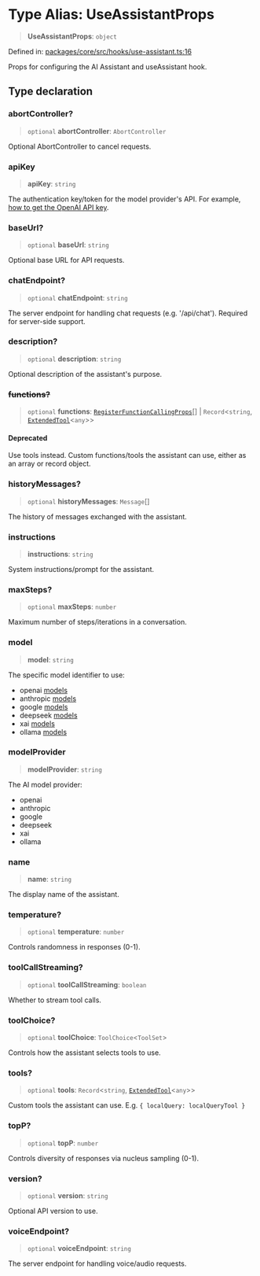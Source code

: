 # Type Alias: UseAssistantProps

> **UseAssistantProps**: `object`

Defined in: [packages/core/src/hooks/use-assistant.ts:16](https://github.com/GeoDaCenter/openassistant/blob/a9f2271d1019f6c25c10dd4b3bdb64fcf16999b2/packages/core/src/hooks/use-assistant.ts#L16)

Props for configuring the AI Assistant and useAssistant hook.

## Type declaration

### abortController?

> `optional` **abortController**: `AbortController`

Optional AbortController to cancel requests.

### apiKey

> **apiKey**: `string`

The authentication key/token for the model provider's API. For example, [how to get the OpenAI API key](https://platform.openai.com/api-keys).

### baseUrl?

> `optional` **baseUrl**: `string`

Optional base URL for API requests.

### chatEndpoint?

> `optional` **chatEndpoint**: `string`

The server endpoint for handling chat requests (e.g. '/api/chat'). Required for server-side support.

### description?

> `optional` **description**: `string`

Optional description of the assistant's purpose.

### ~~functions?~~

> `optional` **functions**: [`RegisterFunctionCallingProps`](RegisterFunctionCallingProps.md)[] \| `Record`\<`string`, [`ExtendedTool`](ExtendedTool.md)\<`any`\>\>

#### Deprecated

Use tools instead.
Custom functions/tools the assistant can use, either as an array or record object.

### historyMessages?

> `optional` **historyMessages**: `Message`[]

The history of messages exchanged with the assistant.

### instructions

> **instructions**: `string`

System instructions/prompt for the assistant.

### maxSteps?

> `optional` **maxSteps**: `number`

Maximum number of steps/iterations in a conversation.

### model

> **model**: `string`

The specific model identifier to use:

- openai [models](https://sdk.vercel.ai/providers/ai-sdk-providers/openai#model-capabilities)
- anthropic [models](https://sdk.vercel.ai/providers/ai-sdk-providers/anthropic#model-capabilities)
- google [models](https://sdk.vercel.ai/providers/ai-sdk-providers/google#model-capabilities)
- deepseek [models](https://sdk.vercel.ai/providers/ai-sdk-providers/deepseek#model-capabilities)
- xai [models](https://sdk.vercel.ai/providers/ai-sdk-providers/xai#model-capabilities)
- ollama [models](https://ollama.com/models)

### modelProvider

> **modelProvider**: `string`

The AI model provider:

- openai
- anthropic
- google
- deepseek
- xai
- ollama

### name

> **name**: `string`

The display name of the assistant.

### temperature?

> `optional` **temperature**: `number`

Controls randomness in responses (0-1).

### toolCallStreaming?

> `optional` **toolCallStreaming**: `boolean`

Whether to stream tool calls.

### toolChoice?

> `optional` **toolChoice**: `ToolChoice`\<`ToolSet`\>

Controls how the assistant selects tools to use.

### tools?

> `optional` **tools**: `Record`\<`string`, [`ExtendedTool`](ExtendedTool.md)\<`any`\>\>

Custom tools the assistant can use. E.g. `{ localQuery: localQueryTool }`

### topP?

> `optional` **topP**: `number`

Controls diversity of responses via nucleus sampling (0-1).

### version?

> `optional` **version**: `string`

Optional API version to use.

### voiceEndpoint?

> `optional` **voiceEndpoint**: `string`

The server endpoint for handling voice/audio requests.
